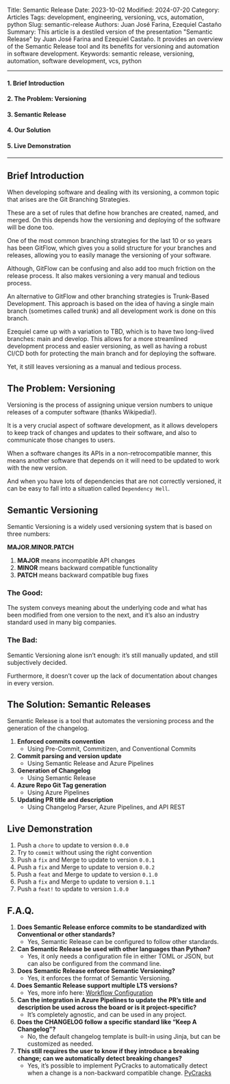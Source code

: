 Title: Semantic Release
Date: 2023-10-02
Modified: 2024-07-20
Category: Articles
Tags: development, engineering, versioning, vcs, automation, python
Slug: semantic-release
Authors: Juan José Farina, Ezequiel Castaño
Summary: This article is a destiled version of the presentation "Semantic Release" by Juan José Farina and Ezequiel Castaño. It provides an overview of the Semantic Release tool and its benefits for versioning and automation in software development.
Keywords: semantic release, versioning, automation, software development, vcs, python

---

#### 1. Brief Introduction
#### 2. The Problem: Versioning
#### 3. Semantic Release
#### 4. Our Solution
#### 5. Live Demonstration

---

## Brief Introduction
When developing software and dealing with its versioning, a common topic that arises are the Git Branching Strategies.

These are a set of rules that define how branches are created, named, and merged. On this depends how the versioning and deploying of the software will be done too.

One of the most common branching strategies for the last 10 or so years has been GitFlow, which gives you a solid structure for your branches and releases, allowing you to easily manage the versioning of your software.

Although, GitFlow can be confusing and also add too much friction on the release process. It also makes versioning a very manual and tedious process.

An alternative to GitFlow and other branching strategies is Trunk-Based Development. This approach is based on the idea of having a single main branch (sometimes called trunk) and all development work is done on this branch.

Ezequiel came up with a variation to TBD, which is to have two long-lived branches: main and develop. This allows for a more streamlined development process and easier versioning, as well as having a robust CI/CD both for protecting the main branch and for deploying the software.

Yet, it still leaves versioning as a manual and tedious process.

## The Problem: Versioning
Versioning is the process of assigning unique version numbers to unique releases of a computer software (thanks Wikipedia!).

It is a very crucial aspect of software development, as it allows developers to keep track of changes and updates to their software, and also to communicate those changes to users.

When a software changes its APIs in a non-retrocompatible manner, this means another software that depends on it will need to be updated to work with the new version.

And when you have lots of dependencies that are not correctly versioned, it can be easy to fall into a situation called `Dependency Hell`.

## Semantic Versioning
Semantic Versioning is a widely used versioning system that is based on three numbers:

**MAJOR.MINOR.PATCH**

1. **MAJOR** means incompatible API changes
2. **MINOR** means backward compatible functionality
3. **PATCH** means backward compatible bug fixes

### The Good:
The system conveys meaning about the underlying code and what has been modified from one version to the next, and it’s also an industry standard used in many big companies.

### The Bad:
Semantic Versioning alone isn’t enough: it’s still manually updated, and still subjectively decided.

Furthermore, it doesn’t cover up the lack of documentation about changes in every version.

## The Solution: Semantic Releases

Semantic Release is a tool that automates the versioning process and the generation of the changelog.

1. **Enforced commits convention**
   - Using Pre-Commit, Commitizen, and Conventional Commits
2. **Commit parsing and version update**
   - Using Semantic Release and Azure Pipelines
3. **Generation of Changelog**
   - Using Semantic Release
4. **Azure Repo Git Tag generation**
   - Using Azure Pipelines
5. **Updating PR title and description**
   - Using Changelog Parser, Azure Pipelines, and API REST

## Live Demonstration

1. Push a `chore` to update to version `0.0.0`
2. Try to `commit` without using the right convention
3. Push a `fix` and Merge to update to version `0.0.1`
4. Push a `fix` and Merge to update to version `0.0.2`
5. Push a `feat` and Merge to update to version `0.1.0`
6. Push a `fix` and Merge to update to version `0.1.1`
7. Push a `feat!` to update to version `1.0.0`

## F.A.Q.

1. **Does Semantic Release enforce commits to be standardized with Conventional or other standards?**
   - Yes, Semantic Release can be configured to follow other standards.
2. **Can Semantic Release be used with other languages than Python?**
   - Yes, it only needs a configuration file in either TOML or JSON, but can also be configured from the command line.
3. **Does Semantic Release enforce Semantic Versioning?**
   - Yes, it enforces the format of Semantic Versioning.
4. **Does Semantic Release support multiple LTS versions?**
   - Yes, more info here: [Workflow Configuration](https://github.com/semantic-release/semantic-release/blob/master/docs/usage/workflow-configuration.md)
5. **Can the integration in Azure Pipelines to update the PR’s title and description be used across the board or is it project-specific?**
   - It’s completely agnostic, and can be used in any project.
6. **Does the CHANGELOG follow a specific standard like “Keep A Changelog”?**
   - No, the default changelog template is built-in using Jinja, but can be customized as needed.
7. **This still requires the user to know if they introduce a breaking change; can we automatically detect breaking changes?**
   - Yes, it’s possible to implement PyCracks to automatically detect when a change is a non-backward compatible change. [PyCracks](https://github.com/ELC/pycracks/)
